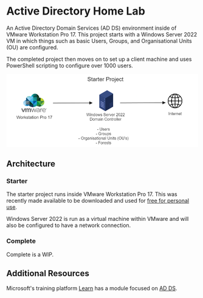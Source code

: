 # Active Directory Home Lab

An Active Directory Domain Services (AD DS) environment inside of VMware Workstation Pro 17.
This project starts with a Windows Server 2022 VM in which things such as basic Users, Groups, and Organisational Units (OU) are configured.

The completed project then moves on to set up a client machine and uses PowerShell scripting to configure over 1000 users.

![Starter Project Diagram](./assets/starter_project_diagram.png)

## Architecture

### Starter

The starter project runs inside VMware Workstation Pro 17. This was recently made available to be downloaded and used for [free for personal use](https://blogs.vmware.com/workstation/2024/05/vmware-workstation-pro-now-available-free-for-personal-use.html).

Windows Server 2022 is run as a virtual machine within VMware and will also be configured to have a network connection.

### Complete

Complete is a WIP.

## Additional Resources

Microsoft's training platform [Learn](https://learn.microsoft.com/en-us/training/) has a module focused on [AD DS](https://learn.microsoft.com/en-us/training/).
